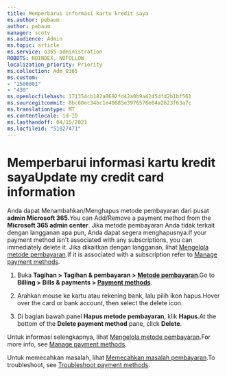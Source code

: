 ```yaml
---
title: Memperbarui informasi kartu kredit saya
ms.author: pebaum
author: pebaum
manager: scotv
ms.audience: Admin
ms.topic: article
ms.service: o365-administration
ROBOTS: NOINDEX, NOFOLLOW
localization_priority: Priority
ms.collection: Adm_O365
ms.custom:
- "1500001"
- "430"
ms.openlocfilehash: 171354cb182a0692fd42a0b9a4245dfd2b1bf561
ms.sourcegitcommit: 8bc60ec34bc1e40685e3976576e04a2623f63a7c
ms.translationtype: MT
ms.contentlocale: id-ID
ms.lasthandoff: 04/15/2021
ms.locfileid: "51827471"
---
```

# <a name="update-my-credit-card-information"></a><span data-ttu-id="124bb-102">Memperbarui informasi kartu kredit saya</span><span class="sxs-lookup"><span data-stu-id="124bb-102">Update my credit card information</span></span>

<span data-ttu-id="124bb-103">Anda dapat Menambahkan/Menghapus metode pembayaran dari pusat **admin Microsoft 365.**</span><span class="sxs-lookup"><span data-stu-id="124bb-103">You can Add/Remove a payment method from the **Microsoft 365 admin center**.</span></span> <span data-ttu-id="124bb-104">Jika metode pembayaran Anda tidak terkait dengan langganan apa pun, Anda dapat segera menghapusnya.</span><span class="sxs-lookup"><span data-stu-id="124bb-104">If your payment method isn't associated with any subscriptions, you can immediately delete it.</span></span> <span data-ttu-id="124bb-105">Jika dikaitkan dengan langganan, lihat [Mengelola metode pembayaran](https://docs.microsoft.com/microsoft-365/commerce/billing-and-payments/manage-payment-methods).</span><span class="sxs-lookup"><span data-stu-id="124bb-105">If it is associated with a subscription refer to [Manage payment methods](https://docs.microsoft.com/microsoft-365/commerce/billing-and-payments/manage-payment-methods).</span></span>

1. <span data-ttu-id="124bb-106">Buka **Tagihan > Tagihan & pembayaran > [Metode pembayaran](https://go.microsoft.com/fwlink/p/?linkid=2018806)**.</span><span class="sxs-lookup"><span data-stu-id="124bb-106">Go to **Billing > Bills & payments > [Payment methods](https://go.microsoft.com/fwlink/p/?linkid=2018806)**.</span></span>

2. <span data-ttu-id="124bb-107">Arahkan mouse ke kartu atau rekening bank, lalu pilih ikon hapus.</span><span class="sxs-lookup"><span data-stu-id="124bb-107">Hover over the card or bank account, then select the delete icon.</span></span>

3. <span data-ttu-id="124bb-108">Di bagian bawah panel **Hapus metode pembayaran**, klik **Hapus**.</span><span class="sxs-lookup"><span data-stu-id="124bb-108">At the bottom of the **Delete payment method** pane, click **Delete**.</span></span>

<span data-ttu-id="124bb-109">Untuk informasi selengkapnya, lihat [Mengelola metode pembayaran](https://docs.microsoft.com/microsoft-365/commerce/billing-and-payments/manage-payment-methods).</span><span class="sxs-lookup"><span data-stu-id="124bb-109">For more info, see [Manage payment methods](https://docs.microsoft.com/microsoft-365/commerce/billing-and-payments/manage-payment-methods).</span></span>

<span data-ttu-id="124bb-110">Untuk memecahkan masalah, lihat [Memecahkan masalah pembayaran](https://docs.microsoft.com/microsoft-365/commerce/billing-and-payments/manage-payment-methods#troubleshoot-payment-methods).</span><span class="sxs-lookup"><span data-stu-id="124bb-110">To troubleshoot, see [Troubleshoot payment methods](https://docs.microsoft.com/microsoft-365/commerce/billing-and-payments/manage-payment-methods#troubleshoot-payment-methods).</span></span>

